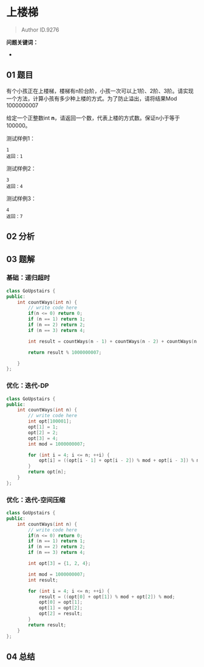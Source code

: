 # 上楼梯
> Author ID.9276 

**问题关键词：**

- 

## 01 题目

有个小孩正在上楼梯，楼梯有n阶台阶，小孩一次可以上1阶、2阶、3阶。请实现一个方法，计算小孩有多少种上楼的方式。为了防止溢出，请将结果Mod 1000000007

给定一个正整数int **n**，请返回一个数，代表上楼的方式数。保证n小于等于100000。

测试样例1：

```
1
返回：1
```

测试样例2：

```
3
返回：4
```

测试样例3：

```
4
返回：7
```

## 02 分析



## 03 题解

### 基础：递归超时

```c++
class GoUpstairs {
public:
    int countWays(int n) {
        // write code here
        if(n <= 0) return 0;
        if (n == 1) return 1;
        if (n == 2) return 2;
        if (n == 3) return 4;

        int result = countWays(n - 1) + countWays(n - 2) + countWays(n - 3);

        return result % 1000000007;

    }
};
```

### 优化：迭代-DP

```c++
class GoUpstairs {
public:
    int countWays(int n) {
        // write code here
        int opt[100001];
        opt[1] = 1;
        opt[2] = 2;
        opt[3] = 4;
        int mod = 1000000007;

        for (int i = 4; i <= n; ++i) {
            opt[i] = ((opt[i - 1] + opt[i - 2]) % mod + opt[i - 3]) % mod;
        }
        return opt[n];
    }
};
```

### 优化：迭代-空间压缩

```c++
class GoUpstairs {
public:
    int countWays(int n) {
        // write code here
        if(n <= 0) return 0;
        if (n == 1) return 1;
        if (n == 2) return 2;
        if (n == 3) return 4;

        int opt[3] = {1, 2, 4};

        int mod = 1000000007;
        int result;

        for (int i = 4; i <= n; ++i) {
            result = ((opt[0] + opt[1]) % mod + opt[2]) % mod;
            opt[0] = opt[1];
            opt[1] = opt[2];
            opt[2] = result;
        }
        return result;
    }
};
```



## 04 总结

